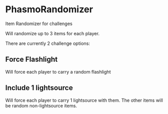 # PhasmoRandomizer
Item Randomizer for challenges

Will randomize up to 3 items for each player.

There are currently 2 challenge options:

## Force Flashlight
Will force each player to carry a random flashlight

## Include 1 lightsource
Will force each player to carry 1 lightsource with them.  The other items will be random non-lightsource items.
